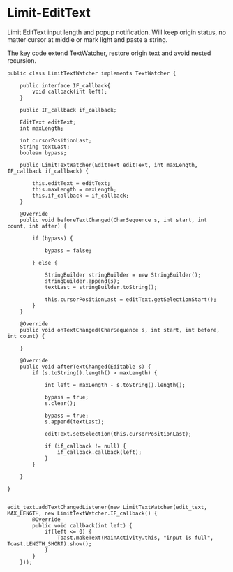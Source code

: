 # Limit-EditText
Limit EditText input length and popup notification. Will keep origin status, no matter cursor at middle or mark light and paste a string.

The key code extend TextWatcher, restore origin text and avoid nested recursion.

    public class LimitTextWatcher implements TextWatcher {

        public interface IF_callback{
            void callback(int left);
        }

        public IF_callback if_callback;

        EditText editText;
        int maxLength;

        int cursorPositionLast;
        String textLast;
        boolean bypass;

        public LimitTextWatcher(EditText editText, int maxLength, IF_callback if_callback) {

            this.editText = editText;
            this.maxLength = maxLength;
            this.if_callback = if_callback;
        }

        @Override
        public void beforeTextChanged(CharSequence s, int start, int count, int after) {

            if (bypass) {

                bypass = false;

            } else {

                StringBuilder stringBuilder = new StringBuilder();
                stringBuilder.append(s);
                textLast = stringBuilder.toString();

                this.cursorPositionLast = editText.getSelectionStart();
            }
        }

        @Override
        public void onTextChanged(CharSequence s, int start, int before, int count) {

        }

        @Override
        public void afterTextChanged(Editable s) {
            if (s.toString().length() > maxLength) {

                int left = maxLength - s.toString().length();

                bypass = true;
                s.clear();

                bypass = true;
                s.append(textLast);

                editText.setSelection(this.cursorPositionLast);

                if (if_callback != null) {
                    if_callback.callback(left);
                }
            }

        }

    }
    
    
    edit_text.addTextChangedListener(new LimitTextWatcher(edit_text, MAX_LENGTH, new LimitTextWatcher.IF_callback() {
            @Override
            public void callback(int left) {
                if(left <= 0) {
                    Toast.makeText(MainActivity.this, "input is full", Toast.LENGTH_SHORT).show();
                }
            }
        }));
